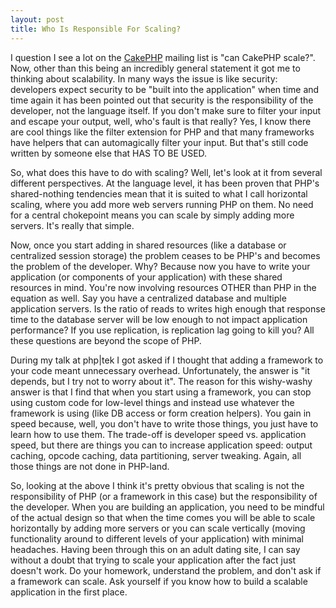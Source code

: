 ```yaml
--- 
layout: post
title: Who Is Responsible For Scaling?
---
```

<p>I question I see a lot on the <a href="http://cakephp.org">CakePHP</a> mailing list is "can CakePHP scale?".  Now, other than this being an incredibly general statement it got me to thinking about scalability.  In many ways the issue is like security: developers expect security to be "built into the application" when time and time again it has been pointed out that security is the responsibility of the developer, not the language itself.  If you don't make sure to filter your input and escape your output, well, who's fault is that really?  Yes, I know there are cool things like the filter extension for PHP and that many frameworks have helpers that can automagically filter your input.  But that's still code written by someone else that HAS TO BE USED.</p>
<p>
So, what does this have to do with scaling?  Well, let's look at it from several different perspectives.  At the language level, it has been proven that PHP's shared-nothing tendencies mean that it is suited to what I call horizontal scaling, where you add more web servers running PHP on them.  No need for a central chokepoint means you can scale by simply adding more servers.  It's really that simple.</p>
<p>
Now, once you start adding in shared resources (like a database or centralized session storage) the problem ceases to be PHP's and becomes the problem of the developer.  Why? Because now you have to write your application (or components of your application) with these shared resources in mind.  You're now involving resources OTHER than PHP in the equation as well.  Say you have a centralized database and multiple application servers.  Is the ratio of reads to writes high enough that response time to the database server will be low enough to not impact application performance?  If you use replication, is replication lag going to kill you?  All these questions are beyond the scope of PHP.</p>
<p>
During my talk at php|tek I got asked if I thought that adding a framework to your code meant unnecessary overhead.  Unfortunately, the answer is "it depends, but I try not to worry about it".  The reason for this wishy-washy answer is that I find that when you start using a framework, you can stop using custom code for low-level things and instead use whatever the framework is using (like DB access or form creation helpers).  You gain in speed because, well, you don't have to write those things, you just have to learn how to use them.  The trade-off is developer speed vs. application speed, but there are things you can to increase application speed:  output caching, opcode caching, data partitioning, server tweaking.  Again, all those things are not done in PHP-land.
</p>
<p>So, looking at the above I think it's pretty obvious that scaling is not the responsibility of PHP (or a framework in this case) but the responsibility of the developer.  When you are building an application, you need to be mindful of the actual design so that when the time comes you will be able to scale horizontally by adding more servers or you can scale vertically (moving functionality around to different levels of your application) with minimal headaches.  Having been through this on an adult dating site, I can say without a doubt that trying to scale your application after the fact just doesn't work.  Do your homework, understand the problem, and don't ask if a framework can scale.  Ask yourself if you know how to build a scalable application in the first place.
</p>
